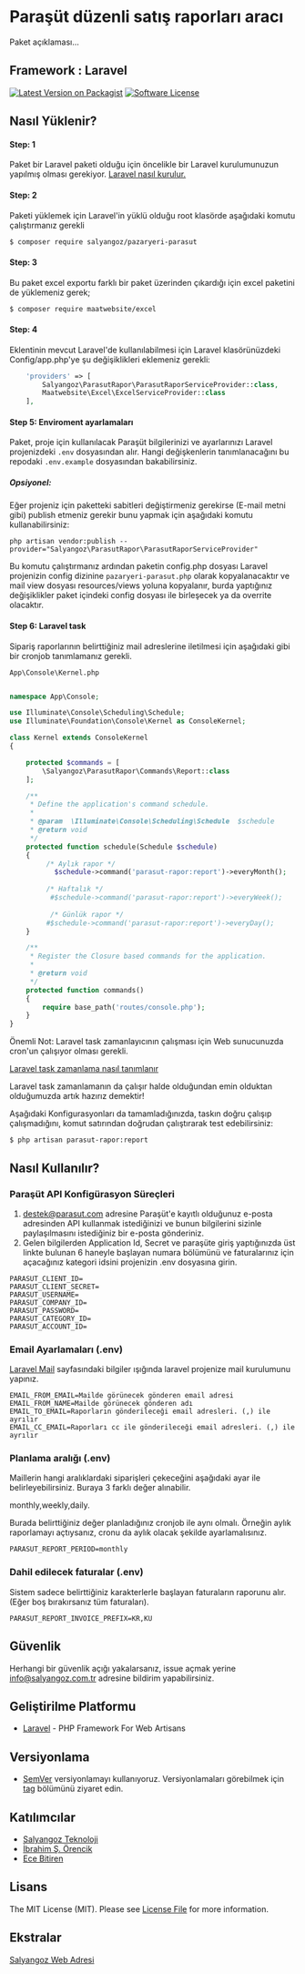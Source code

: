 # Paraşüt düzenli satış raporları aracı
Paket açıklaması... 
## Framework : Laravel

[![Latest Version on Packagist](https://img.shields.io/packagist/v/salyangoz/parasut-rapor.svg?style=flat-square)](https://packagist.org/packages/salyangoz/parasut-rapor)
[![Software License](https://img.shields.io/badge/license-MIT-brightgreen.svg?style=flat-square)](LICENSE.md)

## Nasıl Yüklenir?

#### Step: 1

Paket bir Laravel paketi olduğu için öncelikle bir Laravel kurulumunuzun yapılmış olması gerekiyor. [Laravel nasıl kurulur.]( https://laravel.com/docs/5.3/installation)

#### Step: 2 

Paketi yüklemek için Laravel'in yüklü olduğu root klasörde aşağıdaki komutu çalıştırmanız gerekli

``` bash
$ composer require salyangoz/pazaryeri-parasut
```

#### Step: 3
Bu paket excel exportu farklı bir paket üzerinden çıkardığı için excel paketini de yüklemeniz gerek;

``` bash
$ composer require maatwebsite/excel
```

#### Step: 4

Eklentinin mevcut Laravel'de kullanılabilmesi için Laravel klasörünüzdeki Config/app.php'ye şu değişiklikleri eklemeniz gerekli:

```php
    'providers' => [
        Salyangoz\ParasutRapor\ParasutRaporServiceProvider::class,
        Maatwebsite\Excel\ExcelServiceProvider::class
    ],
```

#### Step 5: Enviroment ayarlamaları

Paket, proje için kullanılacak Paraşüt bilgilerinizi ve ayarlarınızı Laravel projenizdeki `.env` dosyasından alır. Hangi değişkenlerin tanımlanacağını bu repodaki `.env.example` dosyasından bakabilirsiniz.

##### Opsiyonel:

Eğer projeniz için paketteki sabitleri değiştirmeniz gerekirse (E-mail metni gibi) publish etmeniz gerekir bunu yapmak için aşağıdaki komutu kullanabilirsiniz:

``
php artisan vendor:publish --provider="Salyangoz\ParasutRapor\ParasutRaporServiceProvider"
``

Bu komutu çalıştırmanız ardından paketin config.php dosyası Laravel projenizin config dizinine `pazaryeri-parasut.php` olarak kopyalanacaktır ve mail view dosyası resources/views yoluna kopyalanır, burda yaptığınız değişiklikler paket içindeki config dosyası ile birleşecek ya da overrite olacaktır.

#### Step 6: Laravel task

Sipariş raporlarının belirttiğiniz mail adreslerine iletilmesi için aşağıdaki gibi bir cronjob tanımlamanız gerekli. 

`App\Console\Kernel.php`

```php

namespace App\Console;

use Illuminate\Console\Scheduling\Schedule;
use Illuminate\Foundation\Console\Kernel as ConsoleKernel;

class Kernel extends ConsoleKernel
{

    protected $commands = [
        \Salyangoz\ParasutRapor\Commands\Report::class
    ];

    /**
     * Define the application's command schedule.
     *
     * @param  \Illuminate\Console\Scheduling\Schedule  $schedule
     * @return void
     */
    protected function schedule(Schedule $schedule)
    {
         /* Aylık rapor */
           $schedule->command('parasut-rapor:report')->everyMonth();
           
         /* Haftalık */
          #$schedule->command('parasut-rapor:report')->everyWeek();
          
          /* Günlük rapor */
         #$schedule->command('parasut-rapor:report')->everyDay();
    }

    /**
     * Register the Closure based commands for the application.
     *
     * @return void
     */
    protected function commands()
    {
        require base_path('routes/console.php');
    }
}
```

Önemli Not: Laravel task zamanlayıcının çalışması için Web sunucunuzda cron'un çalışıyor olması gerekli.

[Laravel task zamanlama nasıl tanımlanır](https://laravel.com/docs/5.3/scheduling)

Laravel task zamanlamanın da çalışır halde olduğundan emin olduktan olduğumuzda artık hazırız demektir!

Aşağıdaki Konfigurasyonları da tamamladığınızda, taskın doğru çalışıp çalışmadığını, komut satırından doğrudan çalıştırarak test edebilirsiniz:

``
$ php artisan parasut-rapor:report
``

## Nasıl Kullanılır?

### Paraşüt API Konfigürasyon Süreçleri
1. destek@parasut.com adresine Paraşüt'e kayıtlı olduğunuz e-posta adresinden API kullanmak istediğinizi ve bunun bilgilerini sizinle paylaşılmasını istediğiniz bir e-posta gönderiniz.
2. Gelen bilgilerden Application Id, Secret ve paraşüte giriş yaptığınızda üst linkte bulunan 6 haneyle başlayan numara bölümünü ve faturalarınız için açacağınız kategori idsini projenizin .env dosyasına girin.

```
PARASUT_CLIENT_ID=
PARASUT_CLIENT_SECRET=
PARASUT_USERNAME=
PARASUT_COMPANY_ID=
PARASUT_PASSWORD=
PARASUT_CATEGORY_ID=
PARASUT_ACCOUNT_ID=
```

### Email Ayarlamaları (.env)

[Laravel Mail](https://laravel.com/docs/5.3/mail) sayfasındaki bilgiler ışığında laravel projenize mail kurulumunu yapınız.

````
EMAIL_FROM_EMAIL=Mailde görünecek gönderen email adresi
EMAIL_FROM_NAME=Mailde görünecek gönderen adı
EMAIL_TO_EMAIL=Raporların gönderileceği email adresleri. (,) ile ayrılır
EMAIL_CC_EMAIL=Raporları cc ile gönderileceği email adresleri. (,) ile ayrılır

````
### Planlama aralığı (.env)

Maillerin hangi aralıklardaki siparişleri çekeceğini aşağıdaki ayar ile belirleyebilirsiniz. Buraya 3 farklı değer alınabilir.

monthly,weekly,daily.

Burada belirttiğiniz değer planladığınız cronjob ile aynı olmalı. Örneğin aylık raporlamayı açtıysanız, cronu da aylık olacak şekilde ayarlamalısınız.

````
PARASUT_REPORT_PERIOD=monthly

````

### Dahil edilecek faturalar (.env)

Sistem sadece belirttiğiniz karakterlerle başlayan faturaların raporunu alır. (Eğer boş bırakırsanız tüm faturaları).
````
PARASUT_REPORT_INVOICE_PREFIX=KR,KU
````

## Güvenlik

Herhangi bir güvenlik açığı yakalarsanız, issue açmak yerine info@salyangoz.com.tr adresine bildirim yapabilirsiniz.

## Geliştirilme Platformu

* [Laravel](www.laravel.com) - PHP Framework For Web Artisans

## Versiyonlama

* [SemVer](http://semver.org/) versiyonlamayı kullanıyoruz. Versiyonlamaları görebilmek için [tag](https://github.com/salyangoz/parasut-rapor/tags) bölümünü ziyaret edin.

## Katılımcılar

- [Salyangoz Teknoloji](https://github.com/salyangoz)
- [İbrahim Ş. Örencik](https://github.com/yedincisenol)
- [Ece Bitiren](https://github.com/ecuci)

## Lisans

The MIT License (MIT). Please see [License File](LICENSE.md) for more information.

## Ekstralar

[Salyangoz Web Adresi](https://www.salyangoz.com.tr)
